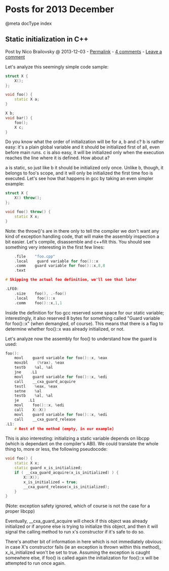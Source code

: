 # Posts for 2013 December

@meta docType index

## Static initialization in C++

Post by Nico Brailovsky @ 2013-12-03 - [Permalink](md_blog/2013/1203_StaticinitializationinC.md)  - [4 comments](md_blog/2013/1203_StaticinitializationinC.md) - [Leave a comment](https://github.com/nicolasbrailo/nicolasbrailo.github.io/issues/new?title=Comment@md_blog/2013/1203_StaticinitializationinC.md&body=I%20have%20a%20comment!)

Let's analyze this seemingly simple code sample:

```c++
struct X {
    X();
};

void foo() {
    static X a;
}

X b;
void bar() {
    foo();
    X c;
}
```

Do you know what the order of initialization will be for a, b and c? b is rather easy: it's a plain global variable and it should be initialized first of all, even before main runs. c is also easy, it will be initialized only when the execution reaches the line where it is defined. How about a?

a is static, so just like b it should be initialized only once. Unlike b, though, it belongs to foo's scope, and it will only be initialized the first time foo is executed. Let's see how that happens in gcc by taking an even simpler example:

```c++
struct X {
    X() throw();
};

void foo() throw() {
    static X x;
}
```

Note: the throw()'s are in there only to tell the compiler we don't want any kind of exception handling code, that will make the assembly inspection a bit easier. Let's compile, disassemble and c++filt this. You should see something very interesting in the first few lines:

```c++
    .file    "foo.cpp"
    .local    guard variable for foo()::x
    .comm    guard variable for foo()::x,8,8
    .text

# Skipping the actual foo definition, we'll see that later

.LFE0:
    .size    foo(), .-foo()
    .local    foo()::x
    .comm    foo()::x,1,1
```

Inside the definition for foo gcc reserved some space for our static variable; interestingly, it also reserved 8 bytes for something called "Guard variable for foo()::x" (when demangled, of course). This means that there is a flag to determine whether foo()::x was already initialized, or not.

Let's analyze now the assembly for foo() to understand how the guard is used:

```c++
foo():
    movl    guard variable for foo()::x, %eax
    movzbl    (%rax), %eax
    testb    %al, %al
    jne    .L1
    movl    guard variable for foo()::x, %edi
    call    __cxa_guard_acquire
    testl    %eax, %eax
    setne    %al
    testb    %al, %al
    je    .L1
    movl    foo()::x, %edi
    call    X::X()
    movl    guard variable for foo()::x, %edi
    call    __cxa_guard_release
.L1:
    # Rest of the method (empty, in our example)
```

This is also interesting: initializing a static variable depends on libcpp (which is dependant on the compiler's ABI). We could translate the whole thing to, more or less, the following pseudocode:

```c++
void foo() {
    static X x;
    static guard x_is_initialized;
    if ( __cxa_guard_acquire(x_is_initialized) ) {
        X::X();
        x_is_initialized = true;
        __cxa_guard_release(x_is_initialized);
    }
}
```

(Note: exception safety ignored, which of course is not the case for a proper libcpp)

Eventually, \_\_cxa\_guard\_acquire will check if this object was already initialized or if anyone else is trying to initialize this object, and then it will signal the calling method to run x's constructor if it's safe to do so.

There's another bit of information in here which is not immediately obvious: in case X's constructor fails (ie an exception is thrown within this method), x\_is\_initialized won't be set to true. Assuming the exception is caught somewhere else, if foo() is called again the initialization for foo()::x will be attempted to run once again.






